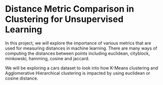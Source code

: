 # Distance Metric Comparison in Clustering for Unsupervised Learning

In this project, we will explore the importance of various metrics that are used for measuring distances in machine learning. There are many ways of computing the distances between points including euclidean, cityblock, minkowski, hamming, cosine and jaccard. 

We will be exploring a cars dataset to look into how K-Means clustering and Agglomerative Hierarchical clustering is impacted by using euclidean or cosine distance.
